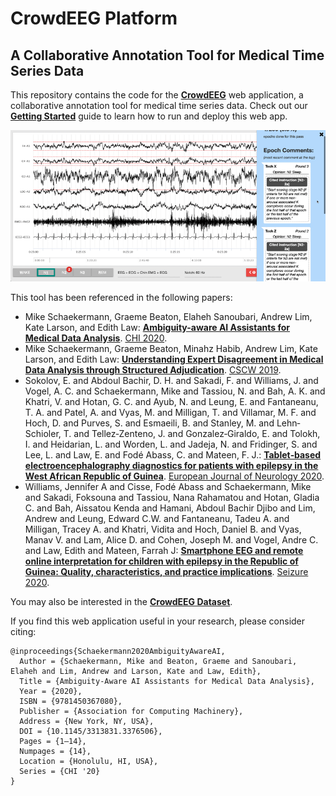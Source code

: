 # CrowdEEG Platform

## A Collaborative Annotation Tool for Medical Time Series Data

This repository contains the code for the **[CrowdEEG](http://crowdeeg.ca/)** web application, a collaborative annotation tool for medical time series data. Check out our **[Getting Started](docs/getting_started_meteor_cloud.md)** guide to learn how to run and deploy this web app.

![The CrowdEEG adjudication interface](docs/images/adjudication_ui.gif)

This tool has been referenced in the following papers:

* Mike Schaekermann, Graeme Beaton, Elaheh Sanoubari, Andrew Lim, Kate Larson, and Edith Law: **[Ambiguity-aware AI Assistants for Medical Data Analysis](https://dl.acm.org/doi/abs/10.1145/3313831.3376506)**. [CHI 2020](http://chi2020.acm.org/).
* Mike Schaekermann, Graeme Beaton, Minahz Habib, Andrew Lim, Kate Larson, and Edith Law: **[Understanding Expert Disagreement in Medical Data Analysis through Structured Adjudication](https://dl.acm.org/doi/10.1145/3359178)**. [CSCW 2019](http://chi2020.acm.org/).
* Sokolov, E. and Abdoul Bachir, D. H. and Sakadi, F. and Williams, J. and Vogel, A. C. and Schaekermann, Mike and Tassiou, N. and Bah, A. K. and Khatri, V. and Hotan, G. C. and Ayub, N. and Leung, E. and Fantaneanu, T. A. and Patel, A. and Vyas, M. and Milligan, T. and Villamar, M. F. and Hoch, D. and Purves, S. and Esmaeili, B. and Stanley, M. and Lehn‐Schioler, T. and Tellez‐Zenteno, J. and Gonzalez‐Giraldo, E. and Tolokh, I. and Heidarian, L. and Worden, L. and Jadeja, N. and Fridinger, S. and Lee, L. and Law, E. and Fodé Abass, C. and Mateen, F. J.: **[Tablet‐based electroencephalography diagnostics for patients with epilepsy in the West African Republic of Guinea](https://onlinelibrary.wiley.com/doi/abs/10.1111/ene.14291)**. [European Journal of Neurology 2020](https://onlinelibrary.wiley.com/journal/14681331).
* Williams, Jennifer A and Cisse, Fodé Abass and Schaekermann, Mike and Sakadi, Foksouna and Tassiou, Nana Rahamatou and Hotan, Gladia C. and Bah, Aissatou Kenda and Hamani, Abdoul Bachir Djibo and Lim, Andrew and Leung, Edward C.W. and Fantaneanu, Tadeu A. and Milligan, Tracey A. and Khatri, Vidita and Hoch, Daniel B. and Vyas, Manav V. and Lam, Alice D. and Cohen, Joseph M. and Vogel, Andre C. and Law, Edith and Mateen, Farrah J: **[Smartphone EEG and remote online interpretation for children with epilepsy in the Republic of Guinea: Quality, characteristics, and practice implications](https://linkinghub.elsevier.com/retrieve/pii/S1059131119302067)**. [Seizure 2020](https://www.journals.elsevier.com/seizure-european-journal-of-epilepsy).

You may also be interested in the **[CrowdEEG Dataset](https://github.com/crowdeeg/dataset)**.

If you find this web application useful in your research, please consider citing:

```
@inproceedings{Schaekermann2020AmbiguityAwareAI,
  Author = {Schaekermann, Mike and Beaton, Graeme and Sanoubari, Elaheh and Lim, Andrew and Larson, Kate and Law, Edith},
  Title = {Ambiguity-Aware AI Assistants for Medical Data Analysis},
  Year = {2020},
  ISBN = {9781450367080},
  Publisher = {Association for Computing Machinery},
  Address = {New York, NY, USA},
  DOI = {10.1145/3313831.3376506},
  Pages = {1–14},
  Numpages = {14},
  Location = {Honolulu, HI, USA},
  Series = {CHI '20}
}
```
